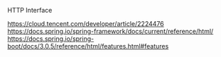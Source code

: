 HTTP Interface

https://cloud.tencent.com/developer/article/2224476
https://docs.spring.io/spring-framework/docs/current/reference/html/
https://docs.spring.io/spring-boot/docs/3.0.5/reference/html/features.html#features
